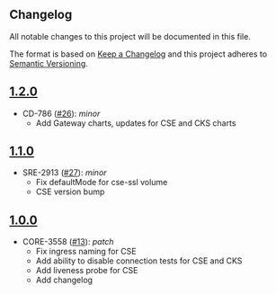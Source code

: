 ## Changelog
All notable changes to this project will be documented in this file.

The format is based on [Keep a Changelog](http://keepachangelog.com/en/1.0.0/)
and this project adheres to [Semantic Versioning](http://semver.org/spec/v2.0.0.html).

## [1.2.0]()
- CD-786 ([#26](https://github.com/virtru-corp/virtru-charts/pull/26)): _minor_
  - Add Gateway charts, updates for CSE and CKS charts
## [1.1.0](https://github.com/virtru-corp/virtru-charts/compare/1.0.0...1.1.0)
- SRE-2913 ([#27](https://github.com/virtru-corp/virtru-charts/pull/27)): _minor_
  - Fix defaultMode for cse-ssl volume
  - CSE version bump

## [1.0.0](https://github.com/virtru-corp/virtru-charts/compare/1.0.0)
- CORE-3558 ([#13](https://github.com/virtru-corp/virtru-charts/pull/13)): _patch_
  - Fix ingress naming for CSE
  - Add ability to disable connection tests for CSE and CKS
  - Add liveness probe for CSE
  - Add changelog
